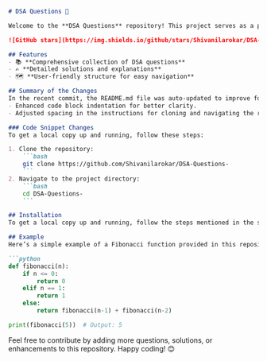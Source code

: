 ```markdown
# DSA Questions 🚀

Welcome to the **DSA Questions** repository! This project serves as a platform for developers and learners to practice and enhance their skills in Data Structures and Algorithms (DSA). This repository is designed to help you improve your understanding of various data structures and algorithms through a collection of questions and solutions.

![GitHub stars](https://img.shields.io/github/stars/Shivanilarokar/DSA-Questions-?style=social) ![Forks](https://img.shields.io/github/forks/Shivanilarokar/DSA-Questions-?style=social)

## Features
- 📚 **Comprehensive collection of DSA questions**
- ✍️ **Detailed solutions and explanations**
- 🗺️ **User-friendly structure for easy navigation**

## Summary of the Changes
In the recent commit, the README.md file was auto-updated to improve formatting and readability. The changes include:
- Enhanced code block indentation for better clarity.
- Adjusted spacing in the instructions for cloning and navigating the repository.

### Code Snippet Changes
To get a local copy up and running, follow these steps:

1. Clone the repository:
    ```bash
    git clone https://github.com/Shivanilarokar/DSA-Questions-
    ```
2. Navigate to the project directory:
    ```bash
    cd DSA-Questions-
    ```

## Installation
To get a local copy up and running, follow the steps mentioned in the summary above. Explore various DSA problems and solutions provided in this repository. You can run the examples directly or implement your own solutions based on the provided explanations.

## Example
Here’s a simple example of a Fibonacci function provided in this repository:

```python
def fibonacci(n):
    if n <= 0:
        return 0
    elif n == 1:
        return 1
    else:
        return fibonacci(n-1) + fibonacci(n-2)

print(fibonacci(5))  # Output: 5
```

Feel free to contribute by adding more questions, solutions, or enhancements to this repository. Happy coding! 😊
```